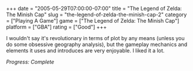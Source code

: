 +++
date = "2005-05-29T07:00:00-07:00"
title = "The Legend of Zelda: The Minish Cap"
slug = "the-legend-of-zelda-the-minish-cap-2"
category = ["Playing A Game"]
game = ["The Legend of Zelda: The Minish Cap"]
platform = ["GBA"]
rating = ["Good"]
+++

I wouldn't say it's revolutionary in terms of plot by any means (unless you do some obsessive geography analysis), but the gameplay mechanics and elements it uses and introduces are very enjoyable. I liked it a lot.

<i>Progress: Complete</i>